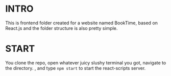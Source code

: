 # INTRO
This is frontend folder created for a website named BookTime, based on React.js and the folder structure is also pretty simple.

# START
You clone the repo, open whatever juicy slushy terminal you got, navigate to the directory. , and type `npm start` to start the react-scripts server.
